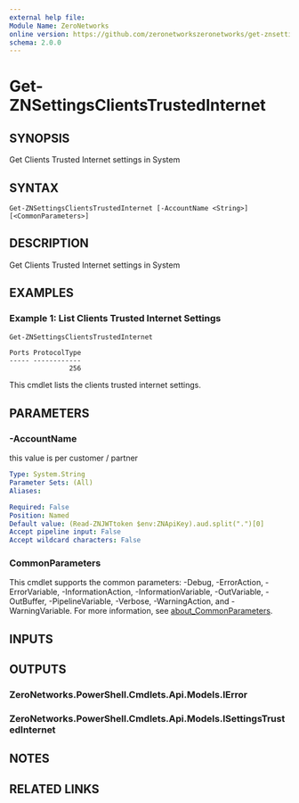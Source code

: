 ```yaml
---
external help file:
Module Name: ZeroNetworks
online version: https://github.com/zeronetworkszeronetworks/get-znsettingsclientstrustedinternet
schema: 2.0.0
---
```


# Get-ZNSettingsClientsTrustedInternet

## SYNOPSIS
Get Clients Trusted Internet settings in System

## SYNTAX

```
Get-ZNSettingsClientsTrustedInternet [-AccountName <String>] [<CommonParameters>]
```

## DESCRIPTION
Get Clients Trusted Internet settings in System

## EXAMPLES

### Example 1: List Clients Trusted Internet Settings
```powershell
Get-ZNSettingsClientsTrustedInternet
```

```output
Ports ProtocolType
----- ------------
               256
```

This cmdlet lists the clients trusted internet settings.

## PARAMETERS

### -AccountName
this value is per customer / partner

```yaml
Type: System.String
Parameter Sets: (All)
Aliases:

Required: False
Position: Named
Default value: (Read-ZNJWTtoken $env:ZNApiKey).aud.split(".")[0]
Accept pipeline input: False
Accept wildcard characters: False
```

### CommonParameters
This cmdlet supports the common parameters: -Debug, -ErrorAction, -ErrorVariable, -InformationAction, -InformationVariable, -OutVariable, -OutBuffer, -PipelineVariable, -Verbose, -WarningAction, and -WarningVariable. For more information, see [about_CommonParameters](http://go.microsoft.com/fwlink/?LinkID=113216).

## INPUTS

## OUTPUTS

### ZeroNetworks.PowerShell.Cmdlets.Api.Models.IError

### ZeroNetworks.PowerShell.Cmdlets.Api.Models.ISettingsTrustedInternet

## NOTES

## RELATED LINKS

